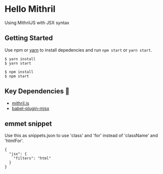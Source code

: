 # Hello Mithril
Using MithrilJS with JSX syntax

## Getting Started
Use npm or [yarn](https://yarnpkg.com/) to install depedencies and run `npm start` or `yarn start`.
```
$ yarn install
$ yarn start
```
```
$ npm install
$ npm start
```

## Key Dependencies 👏
- [mithril.js](http://mithril.js.org)
- [babel-plugin-mjsx](https://github.com/Naddiseo/babel-plugin-mjsx)

## emmet snippet
Use this as snippets.json to use 'class' and 'for' instead of 'className' and 'htmlFor'.
```
{
  "jsx": {
    "filters": "html"
  }
}
```
